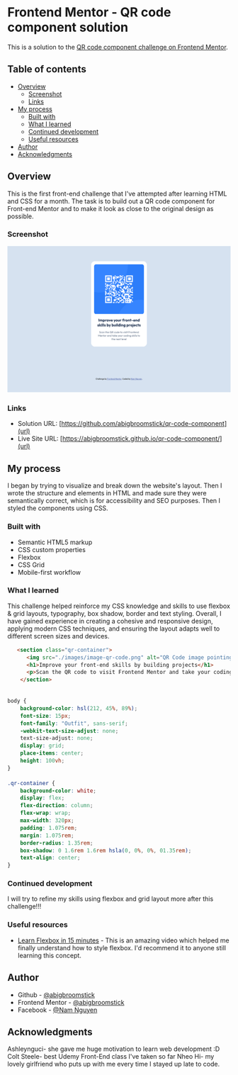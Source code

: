 # Frontend Mentor - QR code component solution

This is a solution to the [QR code component challenge on Frontend Mentor](https://www.frontendmentor.io/challenges/qr-code-component-iux_sIO_H).

## Table of contents

- [Overview](#overview)
  - [Screenshot](#screenshot)
  - [Links](#links)
- [My process](#my-process)
  - [Built with](#built-with)
  - [What I learned](#what-i-learned)
  - [Continued development](#continued-development)
  - [Useful resources](#useful-resources)
- [Author](#author)
- [Acknowledgments](#acknowledgments)


## Overview
This is the first front-end challenge that I've attempted after learning HTML and CSS for a month. The task is to build out a QR code component for Front-end Mentor and to make it look as close to the original design as possible.
### Screenshot

![](./qr-code-component-screenshot.png)

### Links

- Solution URL: [https://github.com/abigbroomstick/qr-code-component](url)
- Live Site URL: [https://abigbroomstick.github.io/qr-code-component/](url)
## My process
I began by trying to visualize and break down the website's layout. Then I wrote the structure and elements in HTML and made sure they were semantically correct, which is for accessibility and SEO purposes.
Then I styled the components using CSS.

### Built with

- Semantic HTML5 markup
- CSS custom properties
- Flexbox
- CSS Grid
- Mobile-first workflow

### What I learned

This challenge helped reinforce my CSS knowledge and skills to use flexbox & grid layouts, typography, box shadow, border and text styling. Overall, I have gained experience in creating a cohesive and responsive design, applying modern CSS techniques, and ensuring the layout adapts well to different screen sizes and devices.


```html I am proud of :D
   <section class="qr-container">
      <img src="./images/image-qr-code.png" alt="QR Code image pointing to Frontend Mentor">
      <h1>Improve your front-end skills by building projects</h1>
      <p>Scan the QR code to visit Frontend Mentor and take your coding skills to the next level</p>
    </section>
      
```
```css I am proud of :D
body {
    background-color: hsl(212, 45%, 89%);
    font-size: 15px;
    font-family: "Outfit", sans-serif;
    -webkit-text-size-adjust: none;
    text-size-adjust: none;
    display: grid;
    place-items: center;
    height: 100vh;
}

.qr-container {
    background-color: white;
    display: flex;
    flex-direction: column;
    flex-wrap: wrap;
    max-width: 320px;
    padding: 1.075rem;
    margin: 1.075rem;
    border-radius: 1.35rem;
    box-shadow: 0 1.6rem 1.6rem hsla(0, 0%, 0%, 01.35rem);
    text-align: center;
}
```

### Continued development

I will try to refine my skills using flexbox and grid layout more after this challenge!!!


### Useful resources

- [Learn Flexbox in 15 minutes](https://youtu.be/fYq5PXgSsbE?si=iH-V5ouAmqPMFM52) - This is an amazing video which helped me finally understand how to style flexbox. I'd recommend it to anyone still learning this concept.


## Author

- Github - [@abigbroomstick](https://github.com/abigbroomstick)
- Frontend Mentor - [@abigbroomstick](https://www.frontendmentor.io/profile/abigbroomstick)
- Facebook - [@Nam Nguyen](https://www.facebook.com/nam.nguyenbathanh/)


## Acknowledgments

Ashleynguci- she gave me huge motivation to learn web development :D
Colt Steele- best Udemy Front-End class I've taken so far
Nheo Hi- my lovely girlfriend who puts up with me every time I stayed up late to code.

